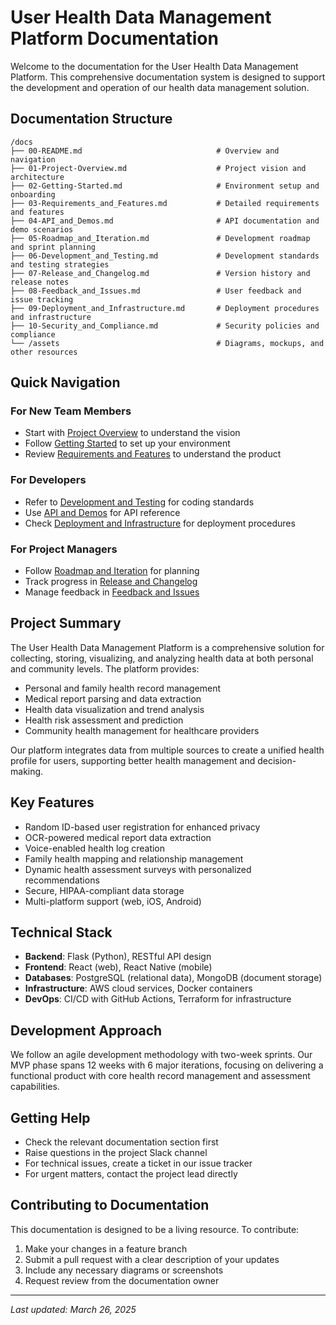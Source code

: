 # User Health Data Management Platform Documentation

Welcome to the documentation for the User Health Data Management Platform. This comprehensive documentation system is designed to support the development and operation of our health data management solution.

## Documentation Structure

```
/docs
├── 00-README.md                              # Overview and navigation
├── 01-Project-Overview.md                    # Project vision and architecture
├── 02-Getting-Started.md                     # Environment setup and onboarding
├── 03-Requirements_and_Features.md           # Detailed requirements and features
├── 04-API_and_Demos.md                       # API documentation and demo scenarios
├── 05-Roadmap_and_Iteration.md               # Development roadmap and sprint planning
├── 06-Development_and_Testing.md             # Development standards and testing strategies
├── 07-Release_and_Changelog.md               # Version history and release notes
├── 08-Feedback_and_Issues.md                 # User feedback and issue tracking
├── 09-Deployment_and_Infrastructure.md       # Deployment procedures and infrastructure
├── 10-Security_and_Compliance.md             # Security policies and compliance
└── /assets                                   # Diagrams, mockups, and other resources
```

## Quick Navigation

### For New Team Members
- Start with [Project Overview](./01-Project-Overview.md) to understand the vision
- Follow [Getting Started](./02-Getting-Started.md) to set up your environment
- Review [Requirements and Features](./03-Requirements_and_Features.md) to understand the product

### For Developers
- Refer to [Development and Testing](./06-Development_and_Testing.md) for coding standards
- Use [API and Demos](./04-API_and_Demos.md) for API reference
- Check [Deployment and Infrastructure](./09-Deployment_and_Infrastructure.md) for deployment procedures

### For Project Managers
- Follow [Roadmap and Iteration](./05-Roadmap_and_Iteration.md) for planning
- Track progress in [Release and Changelog](./07-Release_and_Changelog.md)
- Manage feedback in [Feedback and Issues](./08-Feedback_and_Issues.md)

## Project Summary

The User Health Data Management Platform is a comprehensive solution for collecting, storing, visualizing, and analyzing health data at both personal and community levels. The platform provides:

- Personal and family health record management
- Medical report parsing and data extraction
- Health data visualization and trend analysis
- Health risk assessment and prediction
- Community health management for healthcare providers

Our platform integrates data from multiple sources to create a unified health profile for users, supporting better health management and decision-making.

## Key Features

- Random ID-based user registration for enhanced privacy
- OCR-powered medical report data extraction
- Voice-enabled health log creation
- Family health mapping and relationship management
- Dynamic health assessment surveys with personalized recommendations
- Secure, HIPAA-compliant data storage
- Multi-platform support (web, iOS, Android)

## Technical Stack

- **Backend**: Flask (Python), RESTful API design
- **Frontend**: React (web), React Native (mobile)
- **Databases**: PostgreSQL (relational data), MongoDB (document storage)
- **Infrastructure**: AWS cloud services, Docker containers
- **DevOps**: CI/CD with GitHub Actions, Terraform for infrastructure

## Development Approach

We follow an agile development methodology with two-week sprints. Our MVP phase spans 12 weeks with 6 major iterations, focusing on delivering a functional product with core health record management and assessment capabilities.

## Getting Help

- Check the relevant documentation section first
- Raise questions in the project Slack channel
- For technical issues, create a ticket in our issue tracker
- For urgent matters, contact the project lead directly

## Contributing to Documentation

This documentation is designed to be a living resource. To contribute:

1. Make your changes in a feature branch
2. Submit a pull request with a clear description of your updates
3. Include any necessary diagrams or screenshots
4. Request review from the documentation owner

---

*Last updated: March 26, 2025*
